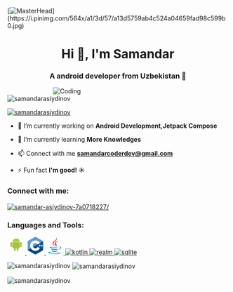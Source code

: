 [![MasterHead](https://1.bp.blogspot.com/-7A4WynwLsM...)](https://i.pinimg.com/564x/a1/3d/57/a13d5759ab4c524a04659fad98c599b0.jpg)
<h1 align="center">Hi 👋, I'm Samandar</h1>
<h3 align="center">A android developer from Uzbekistan 💫</h3>
<img align="right" alt="Coding" width="400" src="https://i.pinimg.com/originals/50/83/e0/5083e0a2a7dcaae07c142e8b87036a27.gif">

<p align="left"> <img src="https://komarev.com/ghpvc/?username=samandarasiydinov&label=Profile%20views&color=0e75b6&style=flat" alt="samandarasiydinov" /> </p>

<p align="left"> <a href="https://github.com/ryo-ma/github-profile-trophy"><img src="https://github-profile-trophy.vercel.app/?username=samandarasiydinov" alt="samandarasiydinov" /></a> </p>

- 🔭 I’m currently working on **Android Development,Jetpack Compose**

- 🌱 I’m currently learning **More Knowledges**

- 📫 Connect with me **samandarcoderdev@gmail.com**

- ⚡ Fun fact **I'm good! ☀️**

<h3 align="left">Connect with me:</h3>
<p align="left">
<a href="https://linkedin.com/in/samandar-asiydinov-7a0718227/" target="blank"><img align="center" src="https://raw.githubusercontent.com/rahuldkjain/github-profile-readme-generator/master/src/images/icons/Social/linked-in-alt.svg" alt="samandar-asiydinov-7a0718227/" height="30" width="40" /></a>
</p>

<h3 align="left">Languages and Tools:</h3>
<p align="left"> <a href="https://developer.android.com" target="_blank" rel="noreferrer"> <img src="https://raw.githubusercontent.com/devicons/devicon/master/icons/android/android-original-wordmark.svg" alt="android" width="40" height="40"/> </a> <a href="https://www.w3schools.com/cpp/" target="_blank" rel="noreferrer"> <img src="https://raw.githubusercontent.com/devicons/devicon/master/icons/cplusplus/cplusplus-original.svg" alt="cplusplus" width="40" height="40"/> </a> <a href="https://www.java.com" target="_blank" rel="noreferrer"> <img src="https://raw.githubusercontent.com/devicons/devicon/master/icons/java/java-original.svg" alt="java" width="40" height="40"/> </a> <a href="https://kotlinlang.org" target="_blank" rel="noreferrer"> <img src="https://www.vectorlogo.zone/logos/kotlinlang/kotlinlang-icon.svg" alt="kotlin" width="40" height="40"/> </a> <a href="https://realm.io/" target="_blank" rel="noreferrer"> <img src="https://raw.githubusercontent.com/bestofjs/bestofjs-webui/8665e8c267a0215f3159df28b33c365198101df5/public/logos/realm.svg" alt="realm" width="40" height="40"/> </a> <a href="https://www.sqlite.org/" target="_blank" rel="noreferrer"> <img src="https://www.vectorlogo.zone/logos/sqlite/sqlite-icon.svg" alt="sqlite" width="40" height="40"/> </a> </p>

<p><img align="left" src="https://github-readme-stats.vercel.app/api/top-langs?username=samandarasiydinov&show_icons=true&locale=en&layout=compact" alt="samandarasiydinov" /></p>

<p>&nbsp;<img align="center" src="https://github-readme-stats.vercel.app/api?username=samandarasiydinov&show_icons=true&locale=en" alt="samandarasiydinov" /></p>

<p><img align="center" src="https://github-readme-streak-stats.herokuapp.com/?user=samandarasiydinov&" alt="samandarasiydinov" /></p>
